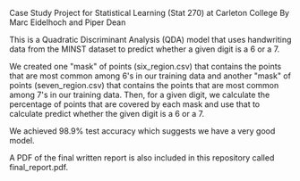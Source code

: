 Case Study Project for Statistical Learning (Stat 270) at Carleton College
By Marc Eidelhoch and Piper Dean

This is a Quadratic Discriminant Analysis (QDA) model that uses handwriting data from the MINST dataset to predict whether a given digit is a 6 or a 7.

We created one "mask" of points (six_region.csv) that contains the points that are most common among 6's in our training data and another "mask" of points (seven_region.csv) that contains the points that are most common among 7's in our training data. Then, for a given digit, we calculate the percentage of points that are covered by each mask and use that to calculate predict whether the given digit is a 6 or a 7.

We achieved 98.9% test accuracy which suggests we have a very good model.

A PDF of the final written report is also included in this repository called final_report.pdf.
